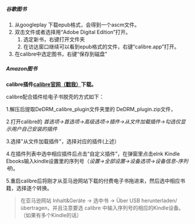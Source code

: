 ##### 谷歌图书

1. 从googleplay 下载epub格式，会得到一个ascm文件。
2. 双击文件或者选择用“Adobe Digital Edition”打开。
   1. 选定新书，右键打开文件夹
   2. 在访达窗口继续可以看到epub格式的文件，右键“calibre.app”打开。
3. 在calibre中选定图书，右键“保存到磁盘”



##### Amazon图书

**calibre插件[calibre官网（戳我）](https://calibre-ebook.com/download)下载。**

calibre配合插件给电子书脱壳的方式如下：

1.解压后提取DeDRM_calibre_plugin文件夹里的 DeDRM_plugin.zip文件，

2.打开calibre的 *首选项->首选项->高级选项->插件->从文件加载插件->勾选仅显示用户自己安装的插件*

3.选择"从文件加载插件"，选择对应的插件(上述）

4.在插件列表中选中相应插件后点击“自定义插件”，在弹窗里点击elnk Kindle Ebooks输入kindle设置里的序列号（*设置->全部设置->设备选项->设备信息-序列号*)。

5.重启calibre后将刚才从亚马逊网站下载的付费电子书拖进来，然后选中相应书籍，选择逐个转换。

> 在亚马逊网站 Inhalt&Geräte -> 选中书 -> Über USB herunterladen/übertragen，并且注意要选 calibre 中输入序列号的相应的Kindle设备。（如果有多个Kindle的话）

